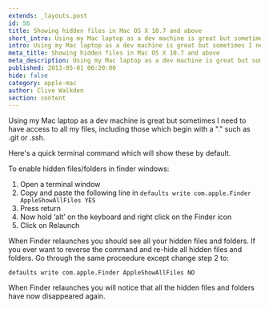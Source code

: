 ```yaml
---
extends: _layouts.post
id: 56
title: Showing hidden files in Mac OS X 10.7 and above
short_intro: Using my Mac laptop as a dev machine is great but sometimes I need my hidden files, here's how.
intro: Using my Mac laptop as a dev machine is great but sometimes I need to have access to all my files, including those which begin with a . such as .git or .ssh.
meta_title: Showing hidden files in Mac OS X 10.7 and above
meta_description: Using my Mac laptop as a dev machine is great but sometimes I need to have access to all my files, including those which begin with a . such as .git or .ss
published: 2013-05-01 06:20:00
hide: false
category: apple-mac
author: Clive Walkden
section: content
---
```


Using my Mac laptop as a dev machine is great but sometimes I need to have access to all my files, including those which begin with a &quot;.&quot; such as .git or .ssh.

Here's a quick terminal command which will show these by default.

To enable hidden files/folders in finder windows:

1. Open a terminal window
2. Copy and paste the following line in `defaults write com.apple.Finder AppleShowAllFiles YES`
3. Press return
4. Now hold &lsquo;alt&rsquo; on the keyboard and right click on the Finder icon
5. Click on Relaunch

When Finder relaunches you should see all your hidden files and folders. If you ever want to reverse the command and re-hide all hidden files and folders. Go through the same proceedure except change step 2 to:
```shell
defaults write com.apple.Finder AppleShowAllFiles NO
```


When Finder relaunches you will notice that all the hidden files and folders have now disappeared again.
